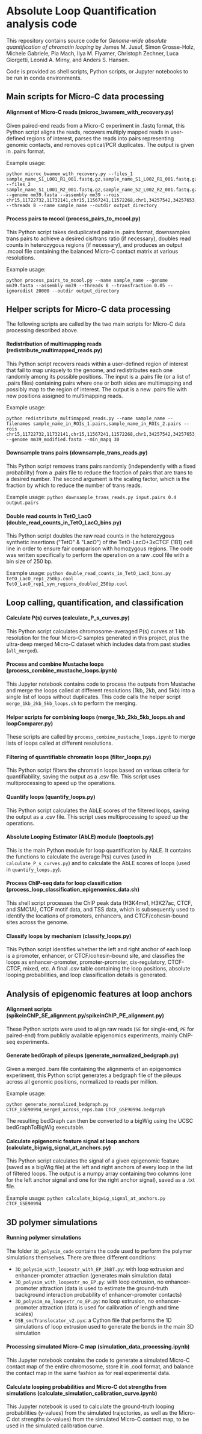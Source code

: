 # Absolute Loop Quantification analysis code

This repository contains source code for _Genome-wide absolute quantification of chromatin looping_ by James M. Jusuf, Simon Grosse-Holz, Michele Gabriele, Pia Mach, Ilya M. Flyamer, Christoph Zechner, Luca Giorgetti, Leonid A. Mirny, and Anders S. Hansen.

Code is provided as shell scripts, Python scripts, or Jupyter notebooks to be run in conda environments.


## Main scripts for Micro-C data processing

#### Alignment of Micro-C reads (microc_bwamem_with_recovery.py)

Given paired-end reads from a Micro-C experiment in .fastq format, this Python script aligns the reads, recovers multiply mapped reads in user-defined regions of interest, parses the reads into pairs representing genomic contacts, and removes optical/PCR duplicates. The output is given in .pairs format.

Example usage:
```
python microc_bwamem_with_recovery.py --files_1 sample_name_S1_L001_R1_001.fastq.gz,sample_name_S1_L002_R1_001.fastq.gz --files_2 sample_name_S1_L001_R2_001.fastq.gz,sample_name_S2_L002_R2_001.fastq.gz --genome mm39.fasta --assembly mm39 --rois chr15,11722732,11732141,chr15,11567241,11572268,chr1,34257542,34257653,chr4,132978078,132978190,chr8,13511989,13512092 --threads 8 --name sample_name --outdir output_directory
```

#### Process pairs to mcool (process_pairs_to_mcool.py)

This Python script takes deduplicated pairs in .pairs format, downsamples trans pairs to achieve a desired cis/trans ratio (if necessary), doubles read counts in heterozygous regions (if necessary), and produces an output .mcool file containing the balanced Micro-C contact matrix at various resolutions.

Example usage:
```
python process_pairs_to_mcool.py --name sample_name --genome mm39.fasta --assembly mm39 --threads 8 --transfraction 0.05 --ignoredist 20000 --outdir output_directory
```

## Helper scripts for Micro-C data processing

The following scripts are called by the two main scripts for Micro-C data processing described above.

#### Redistribution of multimapping reads (redistribute_multimapped_reads.py)

This Python script recovers reads within a user-defined region of interest that fail to map uniquely to the genome, and redistributes each one randomly among its possible positions. The input is a .pairs file (or a list of .pairs files) containing pairs where one or both sides are multimapping and possibly map to the region of interest. The output is a new .pairs file with new positions assigned to multimapping reads.

Example usage:
```
python redistribute_multimapped_reads.py --name sample_name --filenames sample_name_in_ROIs_1.pairs,sample_name_in_ROIs_2.pairs --rois chr15,11722732,11732141,chr15,11567241,11572268,chr1,34257542,34257653,chr4,132978078,132978190,chr8,13511989,13512092 --genome mm39_modified.fasta --min_mapq 30
```

#### Downsample trans pairs (downsample_trans_reads.py)

This Python script removes trans pairs randomly (independently with a fixed probability) from a .pairs file to reduce the fraction of pairs that are trans to a desired number. The second argument is the scaling factor, which is the fraction by which to reduce the number of trans reads.

Example usage:
```python downsample_trans_reads.py input.pairs 0.4 output.pairs```

#### Double read counts in TetO_LacO (double_read_counts_in_TetO_LacO_bins.py)

This Python script doubles the raw read counts in the heterozygous synthetic insertions ("TetO" & "LacO") of the TetO-LacO+3xCTCF (1B1) cell line in order to ensure fair comparison with homozygous regions. The code was written specifically to perform the operation on a raw .cool file with a bin size of 250 bp.

Example usage:
```python double_read_counts_in_TetO_LacO_bins.py TetO_LacO_rep1_250bp.cool TetO_LacO_rep1_syn_regions_doubled_250bp.cool```


## Loop calling, quantification, and classification

#### Calculate P(s) curves (calculate_P_s_curves.py)

This Python script calculates chromosome-averaged P(s) curves at 1 kb resolution for the four Micro-C samples generated in this project, plus the ultra-deep merged Micro-C dataset which includes data from past studies (`all_merged`).

#### Process and combine Mustache loops (process_combine_mustache_loops.ipynb)

This Jupyter notebook contains code to process the outputs from Mustache and merge the loops called at different resolutions (1kb, 2kb, and 5kb) into a single list of loops without duplicates. This code calls the helper script `merge_1kb_2kb_5kb_loops.sh` to perform the merging.

#### Helper scripts for combining loops (merge_1kb_2kb_5kb_loops.sh and loopComparer.py)

These scripts are called by `process_combine_mustache_loops.ipynb` to merge lists of loops called at different resolutions.

#### Filtering of quantifiable chromatin loops (filter_loops.py)

This Python script filters the chromatin loops based on various criteria for quantifiability, saving the output as a .csv file. This script uses multiprocessing to speed up the operations.

#### Quantify loops (quantify_loops.py)

This Python script calculates the AbLE scores of the filtered loops, saving the output as a .csv file. This script uses multiprocessing to speed up the operations.

#### Absolute Looping Estimator (AbLE) module (looptools.py)

This is the main Python module for loop quantification by AbLE. It contains the functions to calculate the average P(s) curves (used in `calculate_P_s_curves.py`) and to calculate the AbLE scores of loops (used in `quantify_loops.py`).

#### Process ChIP-seq data for loop classification (process_loop_classification_epigenomics_data.sh)

This shell script processes the ChIP peak data (H3K4me1, H3K27ac, CTCF, and SMC1A), CTCF motif data, and TSS data, which is subsequently used to identify the locations of promoters, enhancers, and CTCF/cohesin-bound sites across the genome.

#### Classify loops by mechanism (classify_loops.py)

This Python script identifies whether the left and right anchor of each loop is a promoter, enhancer, or CTCF/cohesin-bound site, and classifies the loops as enhancer-promoter, promoter-promoter, cis-regulatory, CTCF-CTCF, mixed, etc. A final .csv table containing the loop positions, absolute looping probabilities, and loop classification details is generated.


## Analysis of epigenomic features at loop anchors

#### Alignment scripts (spikeinChIP_SE_alignment.py/spikeinChIP_PE_alignment.py)

These Python scripts were used to align raw reads (`SE` for single-end, `PE` for paired-end) from publicly available epigenomics experiments, mainly ChIP-seq experiments.

#### Generate bedGraph of pileups (generate_normalized_bedgraph.py)

Given a merged .bam file containing the alignments of an epigenomics experiment, this Python script generates a bedgraph file of the pileups across all genomic positions, normalized to reads per million.

Example usage:
```
python generate_normalized_bedgraph.py CTCF_GSE90994_merged_across_reps.bam CTCF_GSE90994.bedgraph
```

The resulting bedGraph can then be converted to a bigWig using the UCSC bedGraphToBigWig executable.

#### Calculate epigenomic feature signal at loop anchors (calculate_bigwig_signal_at_anchors.py)

This Python script calculates the signal of a given epigenomic feature (saved as a bigWig file) at the left and right anchors of every loop in the list of filtered loops. The output is a numpy array containing two columns (one for the left anchor signal and one for the right anchor signal), saved as a .txt file.

Example usage:
```python calculate_bigwig_signal_at_anchors.py CTCF_GSE90994```


## 3D polymer simulations

#### Running polymer simulations

The folder `3D_polysim_code` contains the code used to perform the polymer simulations themselves. There are three different conditions:

* `3D_polysim_with_loopextr_with_EP_3kBT.py`: with loop extrusion and enhancer-promoter attraction (generates main simulation data)
* `3D_polysim_with_loopextr_no_EP.py`: with loop extrusion, no enhancer-promoter attraction (data is used to estimate the ground-truth background interaction probability of enhancer-promoter contacts)
* `3D_polysim_no_loopextr_no_EP.py`: no loop extrusion, no enhancer-promoter attraction (data is used for calibration of length and time scales)
* `DSB_smcTranslocator_v2.pyx`: a Cython file that performs the 1D simulations of loop extrusion used to generate the bonds in the main 3D simulation

#### Processing simulated Micro-C map (simulation_data_processing.ipynb)

This Jupyter notebook contains the code to generate a simulated Micro-C contact map of the entire chromosome, store it in .cool format, and balance the contact map in the same fashion as for real experimental data.

#### Calculate looping probabilities and Micro-C dot strengths from simulations (calculate_simulation_calibration_curve.ipynb)

This Jupyter notebook is used to calculate the ground-truth looping probabilities (y-values) from the simulated trajectories, as well as the Micro-C dot strengths (x-values) from the simulated Micro-C contact map, to be used in the simulated calibration curve.


